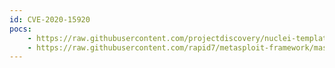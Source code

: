 ```yaml
---
id: CVE-2020-15920
pocs:
    - https://raw.githubusercontent.com/projectdiscovery/nuclei-templates/master/cves/CVE-2020-15920.yaml
    - https://raw.githubusercontent.com/rapid7/metasploit-framework/master/modules/exploits/linux/http/mida_solutions_eframework_ajaxreq_rce.rb
---
```

